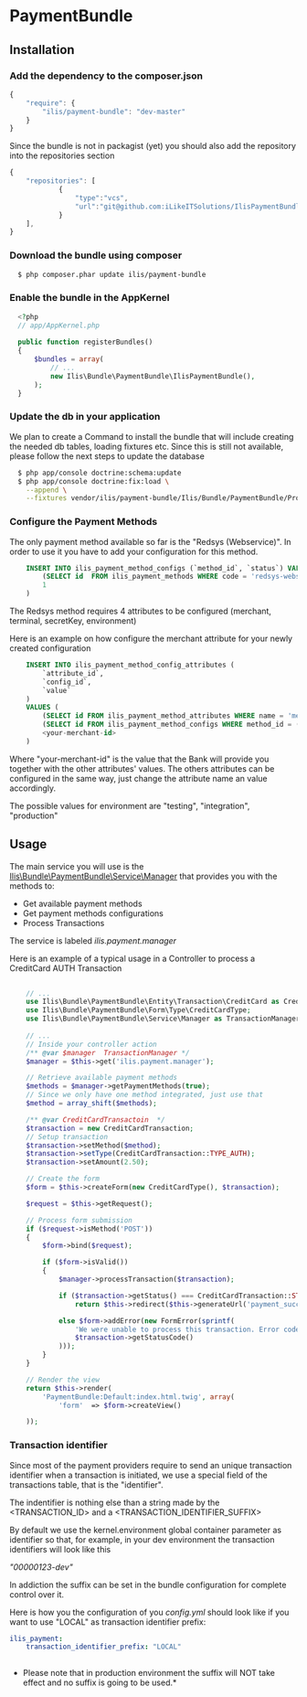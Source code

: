 PaymentBundle
=============

## Installation

### Add the dependency to the composer.json

```js
{
    "require": {
        "ilis/payment-bundle": "dev-master"
    }
}
```

Since the bundle is not in packagist (yet) you should also add the repository into the repositories section

```js
{
    "repositories": [
            {
                "type":"vcs",
                "url":"git@github.com:iLikeITSolutions/IlisPaymentBundle.git"
            }
    ],
}
```

### Download the bundle using composer

``` bash
  $ php composer.phar update ilis/payment-bundle
```

### Enable the bundle in the AppKernel

``` php
  <?php
  // app/AppKernel.php
  
  public function registerBundles()
  {
      $bundles = array(
          // ...
          new Ilis\Bundle\PaymentBundle\IlisPaymentBundle(),
      );
  }
```

### Update the db in your application

We plan to create a Command to install the bundle that will include creating the needed db tables, loading fixtures etc.
Since this is still not available, please follow the next steps to update the database

``` bash
  $ php app/console doctrine:schema:update
  $ php app/console doctrine:fix:load \
    --append \
    --fixtures vendor/ilis/payment-bundle/Ilis/Bundle/PaymentBundle/Provider/Redsys/DataFixtures/ORM

```

### Configure the Payment Methods

The only payment method available so far is the "Redsys (Webservice)". In order to use it you have to add
your configuration for this method. 

``` sql
    INSERT INTO ilis_payment_method_configs (`method_id`, `status`) VALUES (
        (SELECT id  FROM ilis_payment_methods WHERE code = 'redsys-webservice'),
    	1
    )
```

The Redsys method requires 4 attributes to be configured (merchant, terminal, secretKey, environment)

Here is an example on how configure the merchant attribute for your newly created configuration

``` sql
    INSERT INTO ilis_payment_method_config_attributes (
        `attribute_id`, 
    	`config_id`, 
    	`value`
    )
    VALUES (
    	(SELECT id FROM ilis_payment_method_attributes WHERE name = 'merchant' AND method_id = (SELECT id FROM ilis_payment_methods WHERE code = 'redsys-webservice')),
    	(SELECT id FROM ilis_payment_method_configs WHERE method_id = (SELECT id FROM ilis_payment_methods WHERE code = 'redsys-webservice')),
    	<your-merchant-id>
    )
```

Where "your-merchant-id" is the value that the Bank will provide you together with the other attributes' values.
The others attributes can be configured in the same way, just change the attribute name an value accordingly.

The possible values for environment are "testing", "integration", "production"


## Usage

The main service you will use is the [Ilis\Bundle\PaymentBundle\Service\Manager](Service/Manager.php) that provides you with the methods to:

* Get available payment methods
* Get payment methods configurations
* Process Transactions

The service is labeled *ilis.payment.manager*

Here is an example of a typical usage in a Controller to process a CreditCard AUTH Transaction

``` php
    
    // ...
    use Ilis\Bundle\PaymentBundle\Entity\Transaction\CreditCard as CreditCardTransaction;
    use Ilis\Bundle\PaymentBundle\Form\Type\CreditCardType;
    use Ilis\Bundle\PaymentBundle\Service\Manager as TransactionManager;
    
    // ... 
    // Inside your controller action
    /** @var $manager  TransactionManager */
    $manager = $this->get('ilis.payment.manager');

    // Retrieve available payment methods
    $methods = $manager->getPaymentMethods(true);
    // Since we only have one method integrated, just use that
    $method = array_shift($methods);

    /** @var CreditCardTransactoin  */
    $transaction = new CreditCardTransaction;
    // Setup transaction
    $transaction->setMethod($method);
    $transaction->setType(CreditCardTransaction::TYPE_AUTH);
    $transaction->setAmount(2.50);

    // Create the form
    $form = $this->createForm(new CreditCardType(), $transaction);

    $request = $this->getRequest();

    // Process form submission
    if ($request->isMethod('POST'))
    {
        $form->bind($request);

        if ($form->isValid())
        {
            $manager->processTransaction($transaction);

            if ($transaction->getStatus() === CreditCardTransaction::STATUS_SUCCESS)
                return $this->redirect($this->generateUrl('payment_success'));

            else $form->addError(new FormError(sprintf(
                'We were unable to process this transaction. Error code is %s',
                $transaction->getStatusCode()
            )));
        }
    }

    // Render the view
    return $this->render(
        'PaymentBundle:Default:index.html.twig', array(
            'form'  => $form->createView()

    ));

```

### Transaction identifier

Since most of the payment providers require to send an unique transaction identifier when a transaction is 
initiated, we use a special field of the transactions table, that is the "identifier".

The indentifier is nothing else than a string made by the \<TRANSACTION_ID\> and a \<TRANSACTION_IDENTIFIER_SUFFIX\>

By default we use the kernel.environment global container parameter as identifier so that, for example,  in
your dev environment the transaction identifiers will look like this

*"00000123-dev"*

In addiction the suffix can be set in the bundle configuration for complete control over it.

Here is how you the configuration of you *config.yml* should look like if you want to use "LOCAL" as transaction identifier prefix:


``` yml
ilis_payment:
    transaction_identifier_prefix: "LOCAL"
    
```

* Please note that in production environment the suffix will NOT take effect and no suffix is going to be used.*















